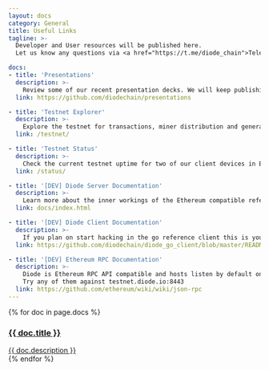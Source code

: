 ```yaml
---
layout: docs
category: General
title: Useful Links
tagline: >-
  Developer and User resources will be published here. 
  Let us know any questions via <a href="https://t.me/diode_chain">Telegram</a>

docs:
- title: 'Presentations'
  description: >-
    Review some of our recent presentation decks. We will keep publishing new ones from time to time.
  link: https://github.com/diodechain/presentations

- title: 'Testnet Explorer'
  description: >-
    Explore the testnet for transactions, miner distribution and general debugging 
  link: /testnet/

- title: 'Testnet Status'
  description: >-
    Check the current testnet uptime for two of our client devices in Berlin in Taipei
  link: /status/

- title: '[DEV] Diode Server Documentation'
  description: >-
    Learn more about the inner workings of the Ethereum compatible reference node
  link: docs/index.html

- title: '[DEV] Diode Client Documentation'
  description: >-
    If you plan on start hacking in the go reference client this is your place to go
  link: https://github.com/diodechain/diode_go_client/blob/master/README.MD

- title: '[DEV] Ethereum RPC Documentation'
  description: >-
    Diode is Ethereum RPC API compatible and hosts listen by default on port :8443. 
    Try any of them against testnet.diode.io:8443
  link: https://github.com/ethereum/wiki/wiki/json-rpc
---
```



<div class="docs-row row">
    <!-- Section Content -->
    {% for doc in page.docs %}
    <div class="doc-outer col-md-4 col-sm-6">
        <a href="{{ doc.link }}">
            <div class="doc">
                <h3>
                    {{ doc.title }}
                </h3>
                <span>
                    {{ doc.description }}
                </span>
            </div>
        </a>
    </div>
    {% endfor %}
</div>
